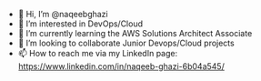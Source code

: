 - 👋 Hi, I’m @naqeebghazi
- 👀 I’m interested in DevOps/Cloud
- 🌱 I’m currently learning the AWS Solutions Architect Associate
- 💞️ I’m looking to collaborate Junior Devops/Cloud projects
- 📫 How to reach me via my LinkedIn page: https://www.linkedin.com/in/naqeeb-ghazi-6b04a545/

<!---
naqeebghazi/naqeebghazi is a ✨ special ✨ repository because its `README.md` (this file) appears on your GitHub profile.
You can click the Preview link to take a look at your changes.
--->
